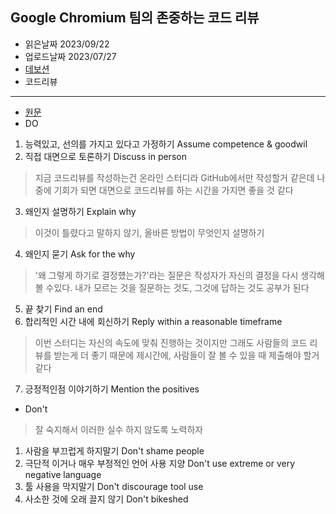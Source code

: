 ## Google Chromium 팀의 존중하는 코드 리뷰
- 읽은날짜 2023/09/22
- 업로드날짜 2023/07/27
- [데보션](https://devocean.sk.com/search/techBoardDetail.do?ID=165104&boardType=)
- 코드리뷰

---
- [원문](https://chromium.googlesource.com/chromium/src/+/master/docs/cr_respect.md)
- DO
1. 능력있고, 선의를 가지고 있다고 가정하기 Assume competence & goodwil
2. 직접 대면으로 토론하기 Discuss in person
> 지금 코드리뷰를 작성하는건 온라인 스터디라 GitHub에서만 작성할거 같은데 나중에 기회가 되면 대면으로 코드리뷰를 하는 시간을 가지면 좋을 것 같다
3. 왜인지 설명하기 Explain why
> 이것이 틀렸다고 말하지 않기, 올바른 방법이 무엇인지 설명하기
4. 왜인지 묻기 Ask for the why
> '왜 그렇게 하기로 결정헀는가?'라는 질문은 작성자가 자신의 결정을 다시 생각해 볼 수있다. 내가 모르는 것을 질문하는 것도, 그것에 답하는 것도 공부가 된다
5. 끝 찾기 Find an end
6. 합리적인 시간 내에 회신하기 Reply within a reasonable timeframe
> 이번 스터디는 자신의 속도에 맞춰 진행하는 것이지만 그래도 사람들의 코드 리뷰를 받는게 더 좋기 때문에 제시간에, 사람들이 잘 볼 수 있을 때 제출해야 할거 같다
7. 긍정적인점 이야기하기 Mention the positives
- Don't
> 잘 숙지해서 이러한 실수 하지 않도록 노력하자
1. 사람을 부끄럽게 하지말기 Don't shame people
2. 극단적 이거나 매우 부정적인 언어 사용 지양 Don't use extreme or very negative language
3. 툴 사용을 막지말기 Don't discourage tool use
4. 사소한 것에 오래 끌지 않기 Don't bikeshed